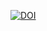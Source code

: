 [![DOI](https://zenodo.org/badge/DOI/10.5281/zenodo.4324025.svg)](https://doi.org/10.5281/zenodo.4324025)
